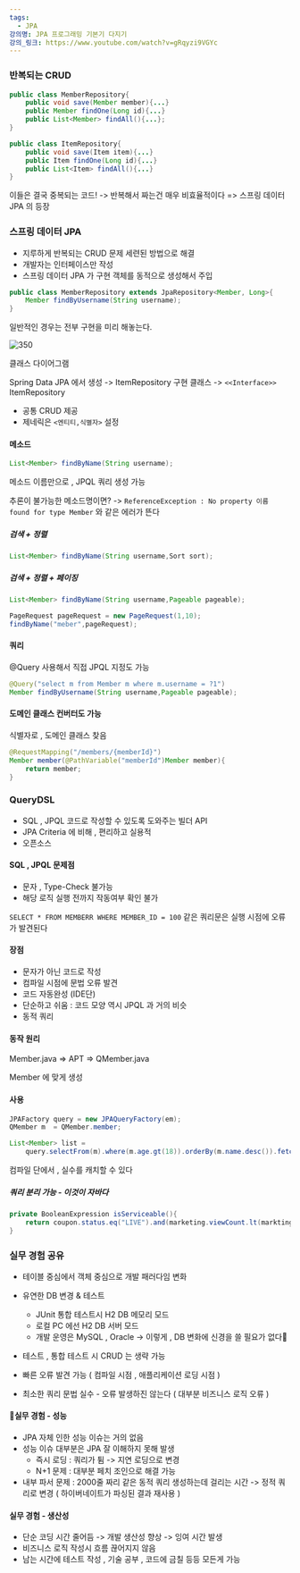 ```yaml
---
tags:
  - JPA
강의명: JPA 프로그래밍 기본기 다지기
강의_링크: https://www.youtube.com/watch?v=gRqyzi9VGYc
---
```

### 반복되는 CRUD

```java
public class MemberRepository{
	public void save(Member member){...}
	public Member findOne(Long id){...}
	public List<Member> findAll(){...};
}

public class ItemRepository{
	public void save(Item item){...}
	public Item findOne(Long id){...}
	public List<Item> findAll(){...}
}
```

이들은 결국 중복되는 코드!
-> 반복해서 짜는건 매우 비효율적이다
=> 스프링 데이터 JPA 의 등장

### 스프링 데이터 JPA

- 지루하게 반복되는 CRUD 문제 세련된 방법으로 해결
- 개발자는 인터페이스만 작성
- 스프링 데이터 JPA 가 구현 객체를 동적으로 생성해서 주입

```java
public class MemberRepository extends JpaRepository<Member, Long>{
	Member findByUsername(String username);
} 
```

일반적인 경우는 전부 구현을 미리 해놓는다.

![350](https://i.imgur.com/gSoG3yY.png)

클래스 다이어그램

Spring Data JPA 에서 생성 -> ItemRepository 구현 클래스 -> `<<Interface>>` ItemRepository

- 공통 CRUD 제공
- 제네릭은 `<엔티티,식별자>` 설정
#### 메소드 

```java
List<Member> findByName(String username);
```
메소드 이름만으로 , JPQL 쿼리 생성 가능

추론이 불가능한 메소드명이면?
-> `ReferenceException : No property 이름 found for type Member` 와 같은 에러가 뜬다

##### 검색 + 정렬

```java
List<Member> findByName(String username,Sort sort);
```

##### 검색 + 정렬 + 페이징
```java
List<Member> findByName(String username,Pageable pageable);

PageRequest pageRequest = new PageRequest(1,10);
findByName("meber",pageRequest);
```

#### 쿼리

@Query 사용해서 직접 JPQL 지정도 가능
```java
@Query("select m from Member m where m.username = ?1")
Member findByUsername(String username,Pageable pageable);
```

#### 도메인 클래스 컨버터도 가능

식별자로 , 도메인 클래스 찾음
```java
@RequestMapping("/members/{memberId}")
Member member(@PathVariable("memberId")Member member){
	return member;
}

```


### QueryDSL

- SQL , JPQL 코드로 작성할 수 있도록 도와주는 빌더 API
- JPA Criteria 에 비해 , 편리하고 실용적
- 오픈소스

#### SQL , JPQL 문제점

- 문자 , Type-Check 불가능
- 해당 로직 실행 전까지 작동여부 확인 불가

`SELECT * FROM MEMBERR WHERE MEMBER_ID = 100`
같은 쿼리문은 실행 시점에 오류가 발견된다

#### 장점

- 문자가 아닌 코드로 작성
- 컴파일 시점에 문법 오류 발견
- 코드 자동완성 (IDE단)
- 단순하고 쉬움 : 코드 모양 역시 JPQL 과 거의 비슷 
- 동적 쿼리

#### 동작 원리

Member.java => APT => QMember.java

Member 에 맞게 생성

#### 사용
```java
JPAFactory query = new JPAQueryFactory(em);
QMember m  = QMember.member;

List<Member> list =
	query.selectFrom(m).where(m.age.gt(18)).orderBy(m.name.desc()).fetch();
```

컴파일 단에서 , 실수를 캐치할 수 있다

##### 쿼리 분리 가능 - 이것이 자바다
```java
private BooleanExpression isServiceable(){
	return coupon.status.eq("LIVE").and(marketing.viewCount.lt(markting.maxCount));
}
```


### 실무 경험 공유

- 테이블 중심에서 객체 중심으로 개발 패러다임 변화
- 유연한 DB 변경 & 테스트 
	- JUnit 통합 테스트시 H2 DB 메모리 모드
	- 로컬 PC 에선 H2 DB 서버 모드
	- 개발 운영은 MySQL , Oracle
-> 이렇게 , DB 변화에 신경을 쓸 필요가 없다
- 테스트 , 통합 테스트 시 CRUD 는 생략 가능

- 빠른 오류 발견 가능 ( 컴파일 시점 , 애플리케이션 로딩 시점 )
- 최소한 쿼리 문법 실수 - 오류 발생하진 않는다 ( 대부분 비즈니스 로직 오류 )

#### 실무 경험 - 성능

- JPA 자체 인한 성능 이슈는 거의 없음
- 성능 이슈 대부분은 JPA 잘 이해하지 못해 발생
	- 즉시 로딩 : 쿼리가 튐 -> 지연 로딩으로 변경
	- N+1 문제 : 대부분 페치 조인으로 해결 가능
- 내부 파서 문제 : 2000줄 짜리 같은 동적 쿼리 생성하는데 걸리는 시간
	-> 정적 쿼리로 변경 ( 하이버네이트가 파싱된 결과 재사용 )

#### 실무 경험 - 생산성

- 단순 코딩 시간 줄어듬 -> 개발 생산성 향상 -> 잉여 시간 발생
- 비즈니스 로직 작성시 흐름 끊어지지 않음
- 남는 시간에 테스트 작성 , 기술 공부 , 코드에 금칠 등등 모든게 가능
